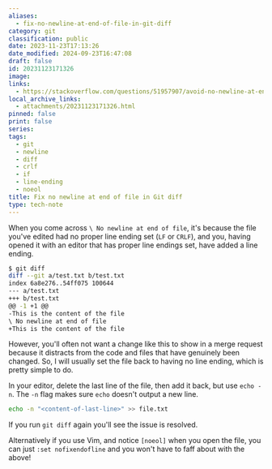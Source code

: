 ```yaml
---
aliases:
  - fix-no-newline-at-end-of-file-in-git-diff
category: git
classification: public
date: 2023-11-23T17:13:26
date_modified: 2024-09-23T16:47:08
draft: false
id: 20231123171326
image: 
links:
  - https://stackoverflow.com/questions/51957907/avoid-no-newline-at-end-of-file-in-git-diff
local_archive_links:
  - attachments/20231123171326.html
pinned: false
print: false
series: 
tags:
  - git
  - newline
  - diff
  - crlf
  - if
  - line-ending
  - noeol
title: Fix no newline at end of file in Git diff
type: tech-note
---
```


When you come across `\ No newline at end of file`, it's because the file you've edited had no proper line ending set (`LF` or `CRLF`), and you, having opened it with an editor that has proper line endings set, have added a line ending.

```sh
$ git diff
diff --git a/test.txt b/test.txt
index 6a8e276..54ff075 100644
--- a/test.txt
+++ b/test.txt
@@ -1 +1 @@
-This is the content of the file
\ No newline at end of file
+This is the content of the file
```

However, you'll often not want a change like this to show in a merge request because it distracts from the code and files that have genuinely been changed. So, I will usually set the file back to having no line ending, which is pretty simple to do.

In your editor, delete the last line of the file, then add it back, but use `echo -n`. The `-n` flag makes sure `echo` doesn't output a new line.

```sh
echo -n "<content-of-last-line>" >> file.txt
```

If you run `git diff` again you'll see the issue is resolved.

Alternatively if you use Vim, and notice `[noeol]` when you open the file, you can just `:set nofixendofline` and you won't have to faff about with the above!
